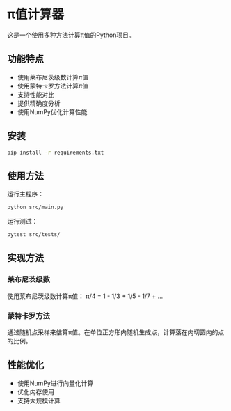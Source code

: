 # π值计算器

这是一个使用多种方法计算π值的Python项目。

## 功能特点

- 使用莱布尼茨级数计算π值
- 使用蒙特卡罗方法计算π值
- 支持性能对比
- 提供精确度分析
- 使用NumPy优化计算性能

## 安装

```bash
pip install -r requirements.txt
```

## 使用方法

运行主程序：
```bash
python src/main.py
```

运行测试：
```bash
pytest src/tests/
```

## 实现方法

### 莱布尼茨级数
使用莱布尼茨级数计算π值：
π/4 = 1 - 1/3 + 1/5 - 1/7 + ...

### 蒙特卡罗方法
通过随机点采样来估算π值。在单位正方形内随机生成点，计算落在内切圆内的点的比例。

## 性能优化

- 使用NumPy进行向量化计算
- 优化内存使用
- 支持大规模计算
